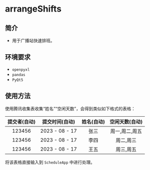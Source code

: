 # arrangeShifts

## 简介
- 用于广播站快速排班。

## 环境要求
- `openpyxl`
- `pandas`
- `PyQt5`

## 使用方法
使用腾讯收集表收集“姓名”“空闲天数”，会得到类似如下格式的表格：

| 提交者(自动) | 提交时间(自动) | 姓名(自动) | 空闲天数(自动) |
| :---: | :---: | :---: | :---: |
| 123456 | 2023 - 08 - 17 | 张三 | 周一,周二,周五 |
| 123456 | 2023 - 08 - 17 | 李四 | 周二,周三 |
| 123456 | 2023 - 08 - 17 | 王五 | 周三,周五 |

将该表格直接输入到 `ScheduleApp` 中进行处理。 